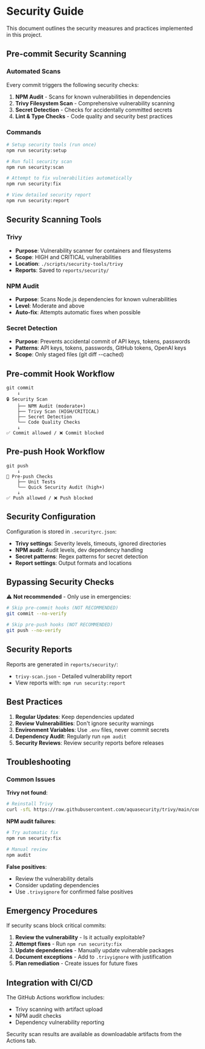 # Security Guide

This document outlines the security measures and practices implemented in this project.

## Pre-commit Security Scanning

### Automated Scans

Every commit triggers the following security checks:

1. **NPM Audit** - Scans for known vulnerabilities in dependencies
2. **Trivy Filesystem Scan** - Comprehensive vulnerability scanning
3. **Secret Detection** - Checks for accidentally committed secrets
4. **Lint & Type Checks** - Code quality and security best practices

### Commands

```bash
# Setup security tools (run once)
npm run security:setup

# Run full security scan
npm run security:scan

# Attempt to fix vulnerabilities automatically
npm run security:fix

# View detailed security report
npm run security:report
```

## Security Scanning Tools

### Trivy

- **Purpose**: Vulnerability scanner for containers and filesystems
- **Scope**: HIGH and CRITICAL vulnerabilities
- **Location**: `./scripts/security-tools/trivy`
- **Reports**: Saved to `reports/security/`

### NPM Audit

- **Purpose**: Scans Node.js dependencies for known vulnerabilities
- **Level**: Moderate and above
- **Auto-fix**: Attempts automatic fixes when possible

### Secret Detection

- **Purpose**: Prevents accidental commit of API keys, tokens, passwords
- **Patterns**: API keys, tokens, passwords, GitHub tokens, OpenAI keys
- **Scope**: Only staged files (git diff --cached)

## Pre-commit Hook Workflow

```
git commit
    ↓
🔒 Security Scan
    ├── NPM Audit (moderate+)
    ├── Trivy Scan (HIGH/CRITICAL)
    ├── Secret Detection
    └── Code Quality Checks
    ↓
✅ Commit allowed / ❌ Commit blocked
```

## Pre-push Hook Workflow

```
git push
    ↓
🚀 Pre-push Checks
    ├── Unit Tests
    └── Quick Security Audit (high+)
    ↓
✅ Push allowed / ❌ Push blocked
```

## Security Configuration

Configuration is stored in `.securityrc.json`:

- **Trivy settings**: Severity levels, timeouts, ignored directories
- **NPM audit**: Audit levels, dev dependency handling
- **Secret patterns**: Regex patterns for secret detection
- **Report settings**: Output formats and locations

## Bypassing Security Checks

⚠️ **Not recommended** - Only use in emergencies:

```bash
# Skip pre-commit hooks (NOT RECOMMENDED)
git commit --no-verify

# Skip pre-push hooks (NOT RECOMMENDED)
git push --no-verify
```

## Security Reports

Reports are generated in `reports/security/`:

- `trivy-scan.json` - Detailed vulnerability report
- View reports with: `npm run security:report`

## Best Practices

1. **Regular Updates**: Keep dependencies updated
2. **Review Vulnerabilities**: Don't ignore security warnings
3. **Environment Variables**: Use `.env` files, never commit secrets
4. **Dependency Audit**: Regularly run `npm audit`
5. **Security Reviews**: Review security reports before releases

## Troubleshooting

### Common Issues

**Trivy not found**:

```bash
# Reinstall Trivy
curl -sfL https://raw.githubusercontent.com/aquasecurity/trivy/main/contrib/install.sh | sh -s -- -b ./scripts/security-tools
```

**NPM audit failures**:

```bash
# Try automatic fix
npm run security:fix

# Manual review
npm audit
```

**False positives**:

- Review the vulnerability details
- Consider updating dependencies
- Use `.trivyignore` for confirmed false positives

## Emergency Procedures

If security scans block critical commits:

1. **Review the vulnerability** - Is it actually exploitable?
2. **Attempt fixes** - Run `npm run security:fix`
3. **Update dependencies** - Manually update vulnerable packages
4. **Document exceptions** - Add to `.trivyignore` with justification
5. **Plan remediation** - Create issues for future fixes

## Integration with CI/CD

The GitHub Actions workflow includes:

- Trivy scanning with artifact upload
- NPM audit checks
- Dependency vulnerability reporting

Security scan results are available as downloadable artifacts from the Actions tab.
